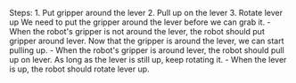 

Steps:  1. Put gripper around the lever  2. Pull up on the lever  3. Rotate lever up
    We need to put the gripper around the lever before we can grab it.
    - When the robot's gripper is not around the lever, the robot should put gripper around lever.
    Now that the gripper is around the lever, we can start pulling up.
    - When the robot's gripper is around lever, the robot should pull up on lever.
    As long as the lever is still up, keep rotating it.
    - When the lever is up, the robot should rotate lever up.